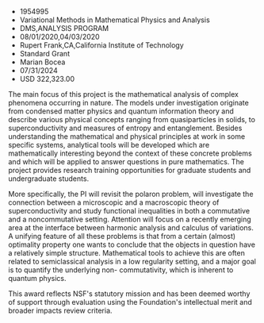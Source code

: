 
* 1954995
* Variational Methods in Mathematical Physics and Analysis
* DMS,ANALYSIS PROGRAM
* 08/01/2020,04/03/2020
* Rupert Frank,CA,California Institute of Technology
* Standard Grant
* Marian Bocea
* 07/31/2024
* USD 322,323.00

The main focus of this project is the mathematical analysis of complex phenomena
occurring in nature. The models under investigation originate from condensed
matter physics and quantum information theory and describe various physical
concepts ranging from quasiparticles in solids, to superconductivity and
measures of entropy and entanglement. Besides understanding the mathematical and
physical principles at work in some specific systems, analytical tools will be
developed which are mathematically interesting beyond the context of these
concrete problems and which will be applied to answer questions in pure
mathematics. The project provides research training opportunities for graduate
students and undergraduate students.

More specifically, the PI will revisit the polaron problem, will investigate the
connection between a microscopic and a macroscopic theory of superconductivity
and study functional inequalities in both a commutative and a noncommutative
setting. Attention will focus on a recently emerging area at the interface
between harmonic analysis and calculus of variations. A unifying feature of all
these problems is that from a certain (almost) optimality property one wants to
conclude that the objects in question have a relatively simple structure.
Mathematical tools to achieve this are often related to semiclassical analysis
in a low regularity setting, and a major goal is to quantify the underlying non-
commutativity, which is inherent to quantum physics.

This award reflects NSF's statutory mission and has been deemed worthy of
support through evaluation using the Foundation's intellectual merit and broader
impacts review criteria.
